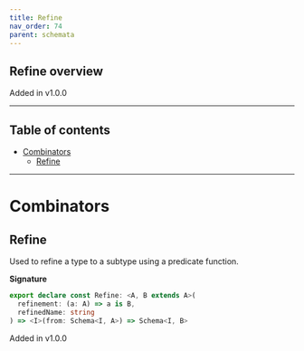 ```yaml
---
title: Refine
nav_order: 74
parent: schemata
---
```


## Refine overview

Added in v1.0.0

---

<h2 class="text-delta">Table of contents</h2>

- [Combinators](#combinators)
  - [Refine](#refine)

---

# Combinators

## Refine

Used to refine a type to a subtype using a predicate function.

**Signature**

```ts
export declare const Refine: <A, B extends A>(
  refinement: (a: A) => a is B,
  refinedName: string
) => <I>(from: Schema<I, A>) => Schema<I, B>
```

Added in v1.0.0
